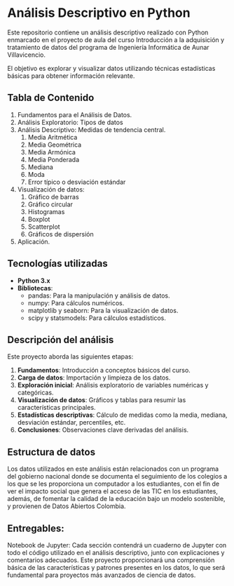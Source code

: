 # Análisis Descriptivo en Python
Este repositorio contiene un análisis descriptivo realizado con Python enmarcado en el
proyecto de aula del curso Introducción a la adquisición y tratamiento de datos del
programa de Ingeniería Informática de Aunar Villavicencio.

El objetivo es explorar y visualizar datos utilizando técnicas estadísticas básicas para
obtener información relevante.

## Tabla de Contenido 
1. Fundamentos para el Análisis de Datos.
2. Análisis Exploratorio: Tipos de datos
3. Análisis Descriptivo: Medidas de tendencia central.
    1. Media Aritmética
    2. Media Geométrica
    3. Media Armónica
    4. Media Ponderada
    5. Mediana
    6. Moda
    7. Error típico o desviación estándar
4. Visualización de datos:
    1. Gráfico de barras
    2. Gráfico circular
    3. Histogramas
    4. Boxplot
    5. Scatterplot
    6. Gráficos de dispersión
5. Aplicación. 

## Tecnologías utilizadas
* **Python 3.x**
* **Bibliotecas**:
    * pandas: Para la manipulación y análisis de datos.
    * numpy: Para cálculos numéricos.
    * matplotlib y seaborn: Para la visualización de datos.
    * scipy y statsmodels: Para cálculos estadísticos.

## Descripción del análisis 
Este proyecto aborda las siguientes etapas:
1. **Fundamentos**: Introducción a conceptos básicos del curso.
2. **Carga de datos**: Importación y limpieza de los datos.
3. **Exploración inicial**: Análisis exploratorio de variables numéricas y categóricas.
4. **Visualización de datos**: Gráficos y tablas para resumir las características principales.
5. **Estadísticas descriptivas**: Cálculo de medidas como la media, mediana,
desviación estándar, percentiles, etc.
6. **Conclusiones**: Observaciones clave derivadas del análisis. 

## Estructura de datos 
Los datos utilizados en este análisis están relacionados con un programa del gobierno nacional donde se documenta el seguimiento de los colegios a los que se les proporciona un computador a los estudiantes, con el fin de ver el impacto social que genera el acceso de las TIC en los estudiantes, además, de fomentar la calidad de la educación bajo un modelo sostenible, y provienen de Datos Abiertos Colombia.

## Entregables:
Notebook de Jupyter: Cada sección contendrá un cuaderno de Jupyter con todo el
código utilizado en el análisis descriptivo, junto con explicaciones y comentarios adecuados. Este proyecto proporcionará una comprensión básica de las características y patrones presentes en los datos, lo que será fundamental para proyectos más avanzados de ciencia de datos.

